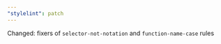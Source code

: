 ```yaml
---
"stylelint": patch
---
```


Changed: fixers of `selector-not-notation` and `function-name-case` rules
